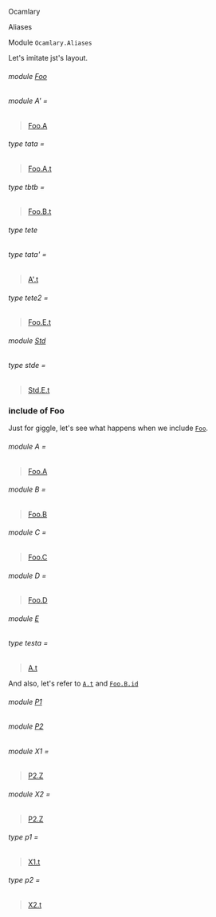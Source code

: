 Ocamlary

Aliases

Module `Ocamlary.Aliases`

Let's imitate jst's layout.

<a id="module-Foo"></a>

###### module [Foo](Ocamlary.Aliases.Foo.md)

<a id="module-A'"></a>

###### module A' =

> [Foo.A](Ocamlary.Aliases.Foo.A.md)

<a id="type-tata"></a>

###### type tata =

> [Foo.A.t](Ocamlary.Aliases.Foo.A.md#type-t)

<a id="type-tbtb"></a>

###### type tbtb =

> [Foo.B.t](Ocamlary.Aliases.Foo.B.md#type-t)

<a id="type-tete"></a>

###### type tete

<a id="type-tata'"></a>

###### type tata' =

> [A'.t](Ocamlary.Aliases.Foo.A.md#type-t)

<a id="type-tete2"></a>

###### type tete2 =

> [Foo.E.t](Ocamlary.Aliases.Foo.E.md#type-t)

<a id="module-Std"></a>

###### module [Std](Ocamlary.Aliases.Std.md)

<a id="type-stde"></a>

###### type stde =

> [Std.E.t](Ocamlary.Aliases.Foo.E.md#type-t)

### include of Foo

Just for giggle, let's see what happens when we include [`Foo`](Ocamlary.Aliases.Foo.md).

<a id="module-A"></a>

###### module A =

> [Foo.A](Ocamlary.Aliases.Foo.A.md)

<a id="module-B"></a>

###### module B =

> [Foo.B](Ocamlary.Aliases.Foo.B.md)

<a id="module-C"></a>

###### module C =

> [Foo.C](Ocamlary.Aliases.Foo.C.md)

<a id="module-D"></a>

###### module D =

> [Foo.D](Ocamlary.Aliases.Foo.D.md)

<a id="module-E"></a>

###### module [E](Ocamlary.Aliases.E.md)

<a id="type-testa"></a>

###### type testa =

> [A.t](Ocamlary.Aliases.Foo.A.md#type-t)

And also, let's refer to [`A.t`](Ocamlary.Aliases.Foo.A.md#type-t) and [`Foo.B.id`](Ocamlary.Aliases.Foo.B.md#val-id)

<a id="module-P1"></a>

###### module [P1](Ocamlary.Aliases.P1.md)

<a id="module-P2"></a>

###### module [P2](Ocamlary.Aliases.P2.md)

<a id="module-X1"></a>

###### module X1 =

> [P2.Z](Ocamlary.Aliases.P1.Y.md)

<a id="module-X2"></a>

###### module X2 =

> [P2.Z](Ocamlary.Aliases.P1.Y.md)

<a id="type-p1"></a>

###### type p1 =

> [X1.t](Ocamlary.Aliases.P1.Y.md#type-t)

<a id="type-p2"></a>

###### type p2 =

> [X2.t](Ocamlary.Aliases.P1.Y.md#type-t)
